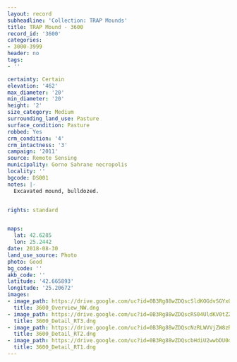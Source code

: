 ```yaml
---
layout: record
subheadline: 'Collection: TRAP Mounds'
title: TRAP Mound - 3600
record_id: '3600'
categories:
- 3000-3999
header: no
tags:
- ''

certainty: Certain
elevation: '462'
max_diameter: '20'
min_diameter: '20'
height: '2'
size_category: Medium
surrounding_land_use: Pasture
surface_condition: Pasture
robbed: Yes
crm_condition: '4'
crm_intactness: '3'
campaign: '2011'
source: Remote Sensing
municipality: Gorno Sahrane necropolis
locality: ''
bgcode: DS001
notes: |-
  Excavated mound, bulldozed.


rights: standard


maps:
  lat: 42.6285
  lon: 25.2442
date: 2018-08-30
land_use_source: Photo
photo: Good
bg_code: ''
akb_code: ''
latitude: '42.665893'
longitude: '25.20672'
images:
- image_path: https://drive.google.com/uc?id=0B3Rg88wZDQscSldKOGdvSGYxQ0U
  title: 3600_Overview_NW.dng
- image_path: https://drive.google.com/uc?id=0B3Rg88wZDQscRS04UldKV0tZZFU
  title: 3600_Detail_RT3.dng
- image_path: https://drive.google.com/uc?id=0B3Rg88wZDQscNzRLWVVjZW8zR2s
  title: 3600_Detail_RT2.dng
- image_path: https://drive.google.com/uc?id=0B3Rg88wZDQscbHdiU2wwbDU0d3c
  title: 3600_Detail_RT1.dng
---
```

